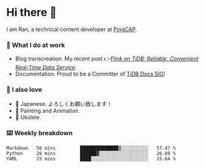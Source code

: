 # Hi there 👋

I am Ran, a technical content developer at [PingCAP](https://pingcap.com/).

### 📝 What I do at work

- Blog transcreation. My recent post 👉[*Flink on TiDB: Reliable, Convenient Real-Time Data Service*](https://pingcap.com/blog/flink-on-tidb-reliable-convenient-real-time-data-service).
- Documentation. Proud to be a Committer of [TiDB Docs SIG](https://developer.tidb.io/sig/docs)!

### 🤠 I also love

- 💬 Japanese. よろしくお願い致します！ 
- 🎨 Painting and Animation. 
- 🎸 Ukulele.

### ⌨️ Weekly breakdown

<!--START_SECTION:waka-->
```text
Markdown   56 mins         ██████████████▒░░░░░░░░░░   57.47 % 
Python     26 mins         ██████▓░░░░░░░░░░░░░░░░░░   26.89 % 
YAML       15 mins         ████░░░░░░░░░░░░░░░░░░░░░   15.64 % 
```
<!--END_SECTION:waka-->
